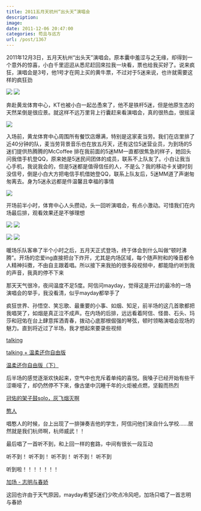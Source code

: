 ```yaml
---
title: 2011五月天杭州“出头天”演唱会
description: 
image: 
date: 2011-12-06 20:47:00
categories: 苟且与远方
url: /post/1367
---
```


2011年12月3日，五月天杭州“出头天”演唱会。原本囊中羞涩与之无缘，却得到一个意外的惊喜，小白千里迢迢从悉尼赶回來拉我一块看，票也给我买好了。说来疯狂，演唱会是3号，他1号才在网上买的黄牛票，不过对于5迷来说，也许就需要这样的疯狂劲

![](https://storageapi.fleek.co/0a3a8890-e65e-47ce-93d7-0442b9209d38-bucket/blog/posts/2011-12/12-06/1.jpg) ![](https://storageapi.fleek.co/0a3a8890-e65e-47ce-93d7-0442b9209d38-bucket/blog/posts/2011-12/12-06/2.jpg)

奔赴黄龙体育中心，KT也被小白一起怂恿來了，他不是铁杆5迷，但是他原生态的天然呆倒是很应景。就这样不远万里背上行囊赶来看演唱会，真的很热血，很摇滚

![](https://storageapi.fleek.co/0a3a8890-e65e-47ce-93d7-0442b9209d38-bucket/blog/posts/2011-12/12-06/3.jpg)

入场前，黄龙体育中心周围所有餐饮店爆满，特别是这家麦当劳。我们在店里排了近40分钟的队，麦当劳背景音乐也在放五月天，还有这位5迷营业员，为到场的5迷们提供热腾腾的McCoffee 排在我前面的5迷MM一直都很焦急的样子，她回头问我借手机登QQ，原来她是5迷民间团体的成员，联系不上队友了。小白让我当心手机，我说我会的，但是5迷都是值得信任的人，不是么？我的移动卡关键时刻没信号，倒是小白大方把电信手机借她登QQ，联系上队友后，5迷MM道了声谢匆匆离去。身为5迷永远都是件温馨且幸福的事情

![](https://storageapi.fleek.co/0a3a8890-e65e-47ce-93d7-0442b9209d38-bucket/blog/posts/2011-12/12-06/4.jpg)

开场前半小时，体育中心人头攒动，头一回听演唱会，有点小激动。可惜我们在内场最后排，观看效果还是不够理想

![](https://storageapi.fleek.co/0a3a8890-e65e-47ce-93d7-0442b9209d38-bucket/blog/posts/2011-12/12-06/5.jpg) ![](https://storageapi.fleek.co/0a3a8890-e65e-47ce-93d7-0442b9209d38-bucket/blog/posts/2011-12/12-06/6.jpg)

![](https://storageapi.fleek.co/0a3a8890-e65e-47ce-93d7-0442b9209d38-bucket/blog/posts/2011-12/12-06/7.jpg) ![](https://storageapi.fleek.co/0a3a8890-e65e-47ce-93d7-0442b9209d38-bucket/blog/posts/2011-12/12-06/8.jpg)

暖场乐队客串了半个小时之后，五月天正式登场，终于体会到什么叫做“顿时沸腾”。开场的恋爱ing直接把台下炸开，尤其是内场区域，每个随声附和的嗓音都令人精神抖擞，不由自主跟着唱。所以接下来我拍的很多段视频中，都能隐约听到我的声音，我真的停不下来

那天天气很冷，夜间温度不足5度。阿信问mayday，觉得这是开过的最冷的一场演唱会的举手，我没看清，似乎mayday都举手了

疯狂世界、孙悟空、笑忘歌、最重要的小事、如烟、知足，前半场的这几首歌都把我唱哭了，如烟是真正泣不成声。在内场的后排，远远看着阿信、怪兽、石头、玛莎和冠佑在台上肆意挥洒青春，拨动心底那根倔强的琴弦，顿时领略演唱会现场的魅力。直到将近过了半场，我才想起來要录些视频

[talking](http://www.tudou.com/programs/view/-CFZAjxluqI/ "talking")

[talking + 温柔还你自由版](http://www.tudou.com/programs/view/ck3WEDYhnXE/ "talking + 温柔还你自由版")

[温柔还你自由版（下）](http://www.tudou.com/programs/view/DC-F77ub5dw/ "温柔还你自由版（下）")

后半场的感觉逐渐欢快起来，空气中也充斥着单纯的喜悦。我嗓子已经开始有些干涩嘶哑了，却仍然停不下來，像古堡中沉睡千年的火炬被点燃，坚毅而热烈

[冠佑的架子鼓solo，灰飞烟灭啊](http://www.tudou.com/programs/view/ItxCbQ7NICk/ "冠佑的架子鼓solo，灰飞烟灭啊")

[憨人](http://www.tudou.com/programs/view/BkZRsxBnoxM/ "憨人")

唱憨人的时候，台上出现了一排弹奏吉他的学生，阿信问他们来自什么学校……居然就是我们杭师啊，杭师威武！！

最后唱了一首听不到，和上回一样的套路，中间有很长一段互动

听不到！ 听不到！ 听不到！ 听不到！ 听不到

听到啦！！！！！！！

[加场 - 志明与春娇](http://www.tudou.com/programs/view/9U2VUJNlY5s/ "结束 - 志明与春娇")

这回也许由于天气原因，mayday希望5迷们少吹点冷风吧，加场只唱了一首志明与春娇